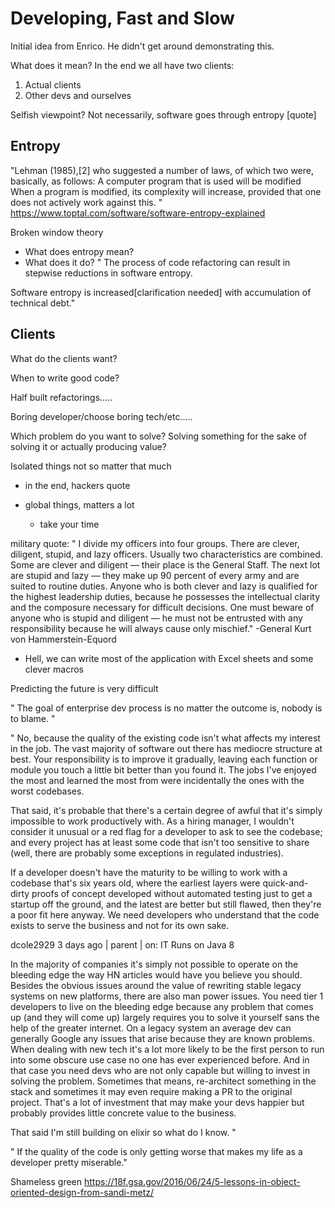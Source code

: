 # Developing, Fast and Slow



Initial idea from Enrico. He didn't get around demonstrating this.

What does it mean?
In the end we all have two clients:
1. Actual clients
2. Other devs and ourselves

Selfish viewpoint? Not necessarily, software goes through entropy [quote]

## Entropy 

"Lehman (1985),[2] who suggested a number of laws, of which two were, basically, as follows:
A computer program that is used will be modified
When a program is modified, its complexity will increase, provided that one does not actively work against this.
"
https://www.toptal.com/software/software-entropy-explained

Broken window theory

- What does entropy mean?
- What does it do?
"
The process of code refactoring can result in stepwise reductions in software entropy.

Software entropy is increased[clarification needed] with accumulation of technical debt."


## Clients
What do the clients want?

When to write good code?

Half built refactorings.....

Boring developer/choose boring tech/etc.....

Which problem do you want to solve? Solving something for the sake of solving it or actually producing value?


Isolated things not so matter that much
- in the end, hackers quote

- global things, matters a lot
  - take your time

military quote: 
" I divide my officers into four groups. There are clever, diligent, stupid, and lazy officers. Usually two characteristics are combined. Some are clever and diligent — their place is the General Staff. The next lot are stupid and lazy — they make up 90 percent of every army and are suited to routine duties. Anyone who is both clever and lazy is qualified for the highest leadership duties, because he possesses the intellectual clarity and the composure necessary for difficult decisions. One must beware of anyone who is stupid and diligent — he must not be entrusted with any responsibility because he will always cause only mischief." -General Kurt von Hammerstein-Equord



- Hell, we can write most of the application with Excel sheets and some clever macros


Predicting the future is very difficult


"
The goal of enterprise dev process is no matter the outcome is, nobody is to blame.
"


"
No, because the quality of the existing code isn't what affects my interest in the job. The vast majority of software out there has mediocre structure at best. Your responsibility is to improve it gradually, leaving each function or module you touch a little bit better than you found it.
The jobs I've enjoyed the most and learned the most from were incidentally the ones with the worst codebases.

That said, it's probable that there's a certain degree of awful that it's simply impossible to work productively with. As a hiring manager, I wouldn't consider it unusual or a red flag for a developer to ask to see the codebase; and every project has at least some code that isn't too sensitive to share (well, there are probably some exceptions in regulated industries).

If a developer doesn't have the maturity to be willing to work with a codebase that's six years old, where the earliest layers were quick-and-dirty proofs of concept developed without automated testing just to get a startup off the ground, and the latest are better but still flawed, then they're a poor fit here anyway. We need developers who understand that the code exists to serve the business and not for its own sake.

dcole2929 3 days ago | parent | on: IT Runs on Java 8

In the majority of companies it's simply not possible to operate on the bleeding edge the way HN articles would have you believe you should. Besides the obvious issues around the value of rewriting stable legacy systems on new platforms, there are also man power issues. You need tier 1 developers to live on the bleeding edge because any problem that comes up (and they will come up) largely requires you to solve it yourself sans the help of the greater internet. On a legacy system an average dev can generally Google any issues that arise because they are known problems.
When dealing with new tech it's a lot more likely to be the first person to run into some obscure use case no one has ever experienced before. And in that case you need devs who are not only capable but willing to invest in solving the problem. Sometimes that means, re-architect something in the stack and sometimes it may even require making a PR to the original project. That's a lot of investment that may make your devs happier but probably provides little concrete value to the business.

That said I'm still building on elixir so what do I know.
"


" If the quality of the code is only getting worse that makes my life as a developer pretty miserable."


Shameless green
https://18f.gsa.gov/2016/06/24/5-lessons-in-object-oriented-design-from-sandi-metz/

